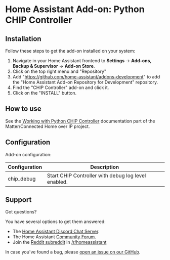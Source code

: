 # Home Assistant Add-on: Python CHIP Controller

## Installation

Follow these steps to get the add-on installed on your system:

1. Navigate in your Home Assistant frontend to **Settings** -> **Add-ons, Backup & Supervisor** -> **Add-on Store**.
2. Click on the top right menu and "Repository"
3. Add "https://github.com/home-assistant/addons-development" to add the "Home Assistant Add-on Repository for Development" repository.
4. Find the "CHIP Controller" add-on and click it.
5. Click on the "INSTALL" button.

## How to use

See the [Working with Python CHIP Controller][python_chip_controller_building]
documentation part of the Matter/Connected Home over IP project.

## Configuration

Add-on configuration:

| Configuration      | Description                                            |
|--------------------|--------------------------------------------------------|
| chip_debug         | Start CHIP Controller with debug log level enabled.    |

## Support

Got questions?

You have several options to get them answered:

- The [Home Assistant Discord Chat Server][discord].
- The Home Assistant [Community Forum][forum].
- Join the [Reddit subreddit][reddit] in [/r/homeassistant][reddit]

In case you've found a bug, please [open an issue on our GitHub][issue].

[discord]: https://discord.gg/c5DvZ4e
[forum]: https://community.home-assistant.io
[reddit]: https://reddit.com/r/homeassistant
[issue]: https://github.com/home-assistant/addons-development/issues
[python_chip_controller_building]: https://github.com/project-chip/connectedhomeip/blob/master/docs/guides/python_chip_controller_building.md

